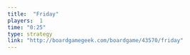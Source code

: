 ```yaml
---
title:  "Friday"
players:  1
time: "0:25"
type: strategy
link: "http://boardgamegeek.com/boardgame/43570/friday"
---
```

